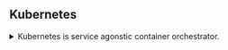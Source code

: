 <!--
ignore these words in spell check for this file
// cSpell:ignore 
-->

## Kubernetes

<details>
<summary>
Kubernetes is service agonstic container orchestrator.
</summary>

### The What And Why of Kubernetes

<details>
<summary>
The origins of Kubernetes and its benefits.
</summary>

a container orchestrator makes many servers act like one. Kubernetes was released in 2012 by google, it's a set of APIs that run on top of docker (or other container runtime), that do management.
It provides api/cli to manage containers, similar to swarm, which is called "kube control", most cloud vendor provide Kubernetes as a service, and others cat make thier own "distributions" of Kubernetes with additional tools.

as we recall from the [swarm lecture](//todo: make link), there are benefits for orchestration, and many projects are moving towards it. it's not mandatory, but very useful.
a rough estimate for the benefit of orchestration is the number of servers/apps and the change rate. orchestration makes managing change easy, especially when things scale.

some platforms for orchestrations are swarm, kubernetes, and ECS (only for AWS), cloudfoundry, mazos and marathon. kubernetes is hybrid, which means it can run on every cloud service and inside data centers and locally.

the next step is to decide on the distribution for kubernetes, there are many vendors.
One optionn is to use the raw githubs upstream kubernetes solution. but vendors can bundle many additional tools, which are required to use kubernetes in the real scenario.

#### Kubernetes Or Swarm

<details>
<summary>
Comparing two orchestration options.
</summary>

Kubernetes and swarm are both container orchestrations tools that solve similar problems.
swarm is eaiser to start with deployment and management, while kubernetes has more options for control and flexability, and can solve stuff that swarm can't.

Advantages to Swarm:
- Comes with docker, a single vendor solution. runs whereever docker runs, linux, windows, arm devices, 32-bit, 64-bit, windows server.
- Lightweight, doesn't consume many resources.
- Easiest orchestrator to deploy and run 
- Has the basic, most common and most used features to handle most use cases and issues.
- Out of the box solution with docker.
- Secure by default.
- Easier to troubleshoot.

advantages for Kubernetes:
- Wide support from cloud vendors and mand kubernetes distributions. "Kubernetes first support" model.
- Flexability for many use cases, more edge cases than swarm.
- Trendy, popular, nearly industry standard.
	- "No one ever got fired for buying IBM."

</details>
</details>

### Starting with Kubernetes

<details>
<summary>
Installing kubernetes and running our first pod.
</summary>

#### Kubernetes Architecture Terminology

<details>
<summary>
Commonly used terms and system topology.
</summary>

[Kubernetes Components Overview](https://kubernetes.io/docs/concepts/overview/components/)

- Kubernetes: the whole orchestration system abbrivated as __K8s__ ("k-eights" - the 8 is the eight letters skipped), also __Kube__.
- Kubectl(kube control): the command line tool, configure kubernetes, manage applications on it. 
- Node: single server in the kubernetes cluster
- Kubelet: the kubernetes agent running on the nodes. talks back to the kubernetes master. there is no similar thing in swarm.
- Control Plane:(Master) the set of containers that manage the cluster, similar to swarm managers. includes the API sever, scheduler, controller manager, etcd database.

Function | Swarm | Kubernetes
------|-------|---------
Command line tool (CLI) | docker cli | Kubectl
Node agent | none | kubelt
cluster management | manager nodes | control plane containers ("master")



Raft protocl to maintain consistency.

a master has 
- etcd database,built on top of Raft. 
- API
- Scheduler
- Contoller manager to detect differnces between the current state and the required state
- Core DNS
- other stuff (networking)

a worker nod has
- Kubelet agent
- Kube-proxy 
- other stuff

Kubernetes Containers Abstractions:

- Pod: basic unit of deployment, pods have containers (one or more running together) on a single node.
- Contollers - control the pods, this is what we use to deploy pods. (like services in swarm). types of contollres
	- Deployment
	- Replica Set
	- Stateful Set
	- Daemon Set
	- Job
	- CronJob
- Service (not service in swarm) - the network endpoint to connect to a pod. a persistent inpoint in the cluster
- Namespace - filtered group of object in the cluster, not a security feature, not the same as docker namespaces.

</details>

#### Kubernetes Local Install

<details>
<summary>
setting up kubernetes on a local machine.
</summary>

Kubernetes is a series of containers, CLI's and configurations. there are different installations packages, but we will focus on the easiest one to install for learnning purposes.

Docker desktop is probably the easiest think to use, otherwise, we can use Docker toolboox or MicroK8s. we can also use online options such as play-with-k8s and katakoda.

docker desktop is easy to install and manages installations of the correct version of kubernetes, and can help with resources management.
Minikube is another tool to run kubernetes, which has similar syntax to docker, but doesn't have kubectl out of the box.
for linux we can use microK8s. it uses snap for installtion (rather than apt or yum). to access kubectl we need to prefix it, but we can alias this in the bash profile file.
```sh
#alias kubectl
alias kubectl=microk8s.kubectl
```

</details>

#### Kubernetes command line - Kubectl

<details>
<summary>
creating deployments, scaling and inspecting objects.
</summary>

in kubernetes, we have more layets of abstractions: pod inside a replicaSet inside a Deployment.

kubectl is still evolving, there are many ways to do the same thing, and stuff is changing all the time. the instructions in the video are pre 2021 era. 

> kubectl run - like running a container
> kubectl create - like docker swarm service create
> kubectl apply - like stack deploy / update, via yaml files.

since then, `kubectl run` was changed to behave more like `docker container run`, so it creaes a single pod (not repllicaSet). the deployment functionaliy was moved to `kubectl create deployment`.


we first check that we have kubernetes and that's its running, we have a client and a server versions. if we don't see a server version that means we have a problem.\
we can deploy pods either via the cli command or with yml file. we can use the *get* command to list our pods or our objects. we then do cleanup by deleting the object by name which would remove all of it's sub objects.


```sh
kubectl version
kubectl run my-nginx-name --image nginx
kubectl get pods
kubectl get all
kubectl delete deployment my-nginx-name
```

the updated form is
```sh
kubectl create deployment some-name --image nginx
```
like in swarm, we have the option to scale the number of pods in the replica set. there are shortend forms to the scale command.

```sh
#still old form, pre 1.18 version
kubectl run my-apache --image httpd
kubectl get all
kubectl scale deploy/my-apache --replicas 2
kubectl scale deployment my-apache --replicas 2
```

1. deployment updated to 2 replicas
2. replicaset contollre sets pod count to 2
3. contol plane assigns node to pod
4. Kublet sees pod is needed, starts container

now we want to inspect our objects

for the logs, we can add flags like  _--follow_ or _--tail 1_, if we want logs from multiple pods,we can use a selector with a label (_-l_ flag). in the real world we should use logging tool
the describe commands also shows events, not just configurations.
```sh
kubectl get pods
kubectl logs deployment/my-apache
kubectl logs -l run=my-apache
#we need pods name
kubectl describe pod/my-apache-XXXXX-XXX 
#all pods
kubectl describe pods
```

if we remove a pod, it will be recreated by the replica set. we start by creating a second terminal, so we can monitor what's happening

the *-w* flag means we "watch" the changes as they happen, we see how the pods are terminated and re-created
```sh
kubectl get pods -w 

#terminal 2
kubectl delete pod/my-apache-XXXXX-XXX 
kubectl get pods
kubectl deployment my-apache
```

kubernetes allows us flexability, but it's dangerous and we might end up shooting ourslves in the foot.
</details>
</details>

### Expose Kubernetes Ports

<details>
<summary>
Making pods visible to the outside world via services
</summary>

Services and types, what is expose internally and externally

#### Service types

<details>
<summary>
Four service types.
</summary>

exposing containers to the outside world, allow them to recieve connections, we use the `kubectl expose` command to create a serice for __existing pods__.
a service is a consistent end point for a pod, the common way is by using CoreDNS to resolve services by name.

there are four diffrent types of serivs:
- ClusterIP (default)
- NodePort
- LoadBalancer
- ExternalName

ClusterIP is only availble in the cluster, has it's own dns address, a single, internal virtual IP. pods can reach serivce on apps port number. like in swarm, when we have an internal ip.
NodePort is for stuff outside the cluster, high port allocated on each node. port is open of every node IP,
the LoadBalancer is more advanced, mostly used on the cloud, an external load balancer, comes from the infrastrucutre.
ExternalName is less common, its about resolving external names in the DNS. might be used in migration

there is also a kubernetes _ingress_ for http requests.

Creating a ClusterIP Service:

again, we create two terminals, one that watches the pods and one tha does the actual thing. the container itself knows to return the enviornment variables.
we create the service with the `kubectl expose` command and the port number. this doesn't change the pods actually. it creates a ClusterIP.
this ip is only accessible from within the cluster.
```sh
kubectl get pods -w
#other shell
kubectl create deployment httpenv --image=bretfister/httpenv
kubectl scale deployment/httpenv --replicas =5
kubectl expose deployment/httpenv --port 8888
kubectl get service
```

if we are using a hosting OS, such as docker desktop, we need to create a pod to curl the other service.
(uses the old syntax, we explictly specify that we want a pod, not a deployment) the generator is the template, this is supposed to look similar to the docker container run command.
the double dash flag -- means that there are no more flags, and that the following is command to run on the pod.
```sh
kubectl run --generator run-pod/v1 tmp-shell --rm -it --image bretfisher/netshoot -- bash
#this will be a new interactive pod container
curl httpenv:8888
#when we exit the shell, the container will be removed
```
if we are on linux and we are runnig kubernetes locally, we can simply curl it from the shell with the ip address and the port (but not with the service name)
```sh
curl ##.###.##.##:8888
```

Creating a node Port and LoadBalancer service:

contiuing with the same set up.
if we want to expose a node port externally, we need to set the type with the _--type_ flag.
now we can see the new service, with the internal and external port. it's reversed from the docker syntax, now it's internal on the left and external on the right.
the services are additive, each level creates the base level, so nodeport creates a clusterIP, and loadbalancer created a nodePort
docker 
```sh
kubectl get all
kubectl expose deployment/httpenv --port 8888 --name httpenv-np --type NodePort
kubectl get services
#get the external ip, it's in the range of 30000-33... ports.
curl localhost:3#####
```

the docker desktop comes with a load balancer, which allows us. minikub, microk8s and kubeadm don't have a built-in load balancer (in the time of the video)
now we can use the lowport address
```sh
kubectl expose deployment/httpenv ---port 8888 --name httpend-lb --type LoadBalancer
kubectl get services
curl localhost:8888
```

for cleanup, we can delete multiple objects of differnt types in the same line
```sh
kubectl delete service/httpenv serivce/httpenv-np
kubectl delete serivce/httpenv-lb deployment/httpenv
```


</details>

#### Kubernetes Services DNS

<details>
<summary>
FQDN: fully qualified domain name
</summary>

Even though DNS usually works out of the box (when we are inside a container), it's  built-in option into kubernetes.
this is called DNS-Based service discovery, just like what we had in docker or swarms. in kubernetes we can get fully qualified domain names, this works together with namespaces

```sh
kubectl get namespaces
curl <hostname>.<namespace>.svc.cluster.local
```

</details>
</details>

### Kubernetes Managment Techniques

<details>
<summary>
Hands on, Practical usage of Kubernetes
</summary>

#### Generators

<details>
<summary>
seeing the deafult templates for common commands.
</summary>
	
Run, create and expose Generators.
generators are helper templates that activate when we use the `rul`,`creat` and `expose` commands of kubectl.
every resource in kubernetes has a specification, this specification is created by the generator for the defaults.

generators are "opinionated defaults", they work for most use cases.

when we run a command, the rest of the options are filled in by the generator template, we can specify which generator version we want to use.
the easiert way to see the specfications is to use the _--dry-run_ flag  together with the output flag _-o yaml_ to show the template.

in the video, we see the api version V1, the kind (deployment), metadata such as labels, replicas, a selector, a template for the replicaSet and the containers.
```sh
kubectl create deployment sample --image nginx --dry-run -o yaml
```

when we create a job, we see different stuff, such as restartPolicy which is set to Never


```sh
kubectl create job test --image nginx --dry-run -o yaml
```
we can also see the template of the `expose` command, it still needs the deployment to exist before, so we need to create it.  we can see the spec is a bit different this time.
```sh
#fails
kubectl expose deployment/test --port 80 --dry-run -o yaml
kubectl create deployment test --image nginx
kubectl expose deployment/test --port 80 --dry-run -o yaml
kubectl delete deployment test
```

however, in the future (post 2017 probably), we won't be using templates that much.

</details>

#### The Future of Kubectl Run

<details>
<summary>
Changes to the run command.
</summary>

the kubectl run command is scheduled to change and be reduced, this should happen in version 1.12-1.15, the idea is to reduce the scope of the run command and make it able to only create pods.
the rest of the functionality would go in `kubectl create` command. this is done to make the `run` command similar to `docker container run`, so it'll be easy to create one-off tasks.
this won't be used in production enviornments, but has it's uses.

we will see this in the future, it will be a long time until everybody updates this.

lets see what's really created based on the template

base | extra flags | created 
-----|------------|-------------
`kubectl run test --image nginx --dry-run` |  none | deployment created
`kubectl run test --image nginx --port 80 --expose --dry-run` | ports, expose | deployment and service created
`kubectl run test --image nginx --restart OnFailure --dry-run` | restart | batch job created
`kubectl run test --image nginx --restart Never --dry-run` | restart | pod created (future deafult)
`kubectl run test --image nginx --schedule "*/1 * * * *" --dry-run` | schedule | cron job created

</details>

#### Imperative vs. Declarative

<details>
<summary>
declrative and imperative kubernetes deployment.
</summary>

how to use kubernetes with best practices, basic terms

> Imperative: Focus on _how_ a prgram operates. /
> Declarative: focus on _what_ a program should accomplish.

exaple of imperative and declrative styles as they relate to getting a cup of coffee.

kubernetes imperative - the way to start learning any tool. explicit instruction, such as:
`kubectl run`,`kubectl create deployment`,`kubectl update`.
We start in a known state, differnt commands are rquired to change the object, and diffrent objects require different commands.
imperative style is easy for humans to understand, but unfortunarly, it's hard to automate.

declrative style works with an unknown state but a known end state. the same command does most of the work.
`kubectl apply -f my-resources.yaml`
(small exception for _delete_) 
a yaml can be a single file or split across many files.

the declrative approch works for large and complex situations.
something called _GetOps_ model.


#### Three Management Approaches

<details>
<summary>
Imperative, Imperative Objects, Declartive Objects
</summary>

so far we have beed doing imperative commands: `run`,`expose`, `scale`,`edit`,`create deployment`.
this works well for learning, for a single developer, for playing around.

there is a middle ground between imperative and declrative, this is the __imperative objects__:
`create -f file.yml`, `replace -f file.yml`, `delete...`
this works for small enviornments, single file per command, all the changes are stored in the files, so we don't lose them, but we still use the human words to describe what we do (create, replace, delete)

the declrative approch uses __declarive objects__
`apply -f file.yml`, `apply -f dir\`,`diff`.
best for production, easier to automate, but harder to understand as humans and hard to predict changes.
this is most similar to swarm stack, where the same command does everything.

the best advice is to avoid mixing the approches, and to use declrative objects as soon as possible, we combine this with source control so we can always recover our changes.

> Bret's Recommendations:
> - Learn the imperative CLI for easy control of local and test setups
> - Move to `apply -f file.yml` and `apply -f directory\` for production
> - Store yaml in _git_ ,`git commit` each change before you apply.
> - This trains you for later doing _GitOps_ - where git commits are automatically applied to clusters

</details>
</details>
</details>
